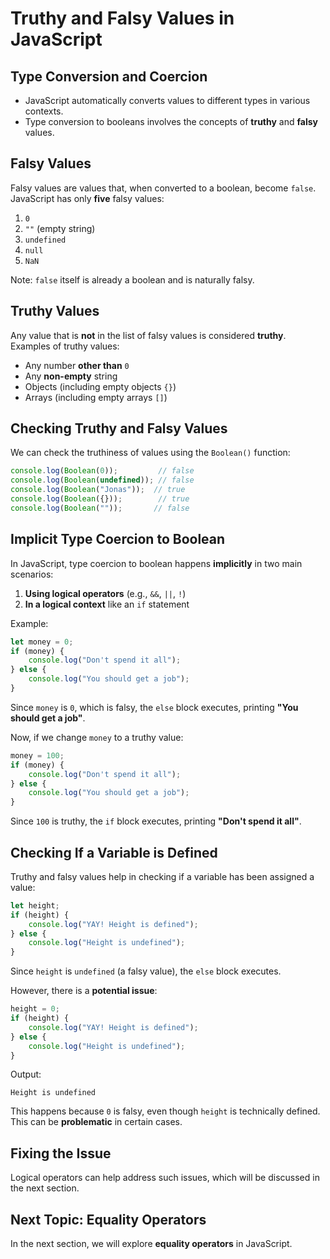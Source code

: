 # Truthy and Falsy Values in JavaScript

## Type Conversion and Coercion
- JavaScript automatically converts values to different types in various contexts.
- Type conversion to booleans involves the concepts of **truthy** and **falsy** values.

## Falsy Values
Falsy values are values that, when converted to a boolean, become `false`. JavaScript has only **five** falsy values:

1. `0`
2. `""` (empty string)
3. `undefined`
4. `null`
5. `NaN`

Note: `false` itself is already a boolean and is naturally falsy.

## Truthy Values
Any value that is **not** in the list of falsy values is considered **truthy**. 
Examples of truthy values:
- Any number **other than** `0`
- Any **non-empty** string
- Objects (including empty objects `{}`)
- Arrays (including empty arrays `[]`)

## Checking Truthy and Falsy Values
We can check the truthiness of values using the `Boolean()` function:

```javascript
console.log(Boolean(0));         // false
console.log(Boolean(undefined)); // false
console.log(Boolean("Jonas"));  // true
console.log(Boolean({}));        // true
console.log(Boolean(""));       // false
```

## Implicit Type Coercion to Boolean
In JavaScript, type coercion to boolean happens **implicitly** in two main scenarios:
1. **Using logical operators** (e.g., `&&`, `||`, `!`)
2. **In a logical context** like an `if` statement

Example:

```javascript
let money = 0;
if (money) {
    console.log("Don't spend it all");
} else {
    console.log("You should get a job");
}
```

Since `money` is `0`, which is falsy, the `else` block executes, printing **"You should get a job"**.

Now, if we change `money` to a truthy value:

```javascript
money = 100;
if (money) {
    console.log("Don't spend it all");
} else {
    console.log("You should get a job");
}
```

Since `100` is truthy, the `if` block executes, printing **"Don't spend it all"**.

## Checking If a Variable is Defined
Truthy and falsy values help in checking if a variable has been assigned a value:

```javascript
let height;
if (height) {
    console.log("YAY! Height is defined");
} else {
    console.log("Height is undefined");
}
```

Since `height` is `undefined` (a falsy value), the `else` block executes.

However, there is a **potential issue**:

```javascript
height = 0;
if (height) {
    console.log("YAY! Height is defined");
} else {
    console.log("Height is undefined");
}
```

Output:
```
Height is undefined
```

This happens because `0` is falsy, even though `height` is technically defined. This can be **problematic** in certain cases.

## Fixing the Issue
Logical operators can help address such issues, which will be discussed in the next section.

## Next Topic: Equality Operators
In the next section, we will explore **equality operators** in JavaScript.
